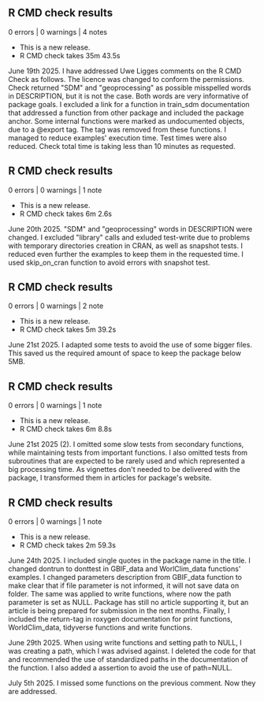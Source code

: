 ## R CMD check results

0 errors | 0 warnings | 4 notes

* This is a new release.
* R CMD check takes 35m 43.5s

June 19th 2025. I have addressed Uwe Ligges comments on the R CMD Check as follows. The licence was 
changed to conform the permissions. Check returned "SDM" and "geoprocessing" as possible
misspelled words in DESCRIPTION, but it is not the case. Both words are very informative of
package goals. I excluded a link for a function in train_sdm documentation that addressed a function
from other package and included the package anchor. Some internal functions were marked as
undocumented objects, due to a @export tag. The tag was removed from these functions. I managed to
reduce examples' execution time. Test times were also reduced. Check total time is taking less than
10 minutes as requested.

## R CMD check results

0 errors | 0 warnings | 1 note

* This is a new release.
* R CMD check takes 6m 2.6s

June 20th 2025. "SDM" and "geoprocessing" words in DESCRIPTION were changed. I excluded "library" 
calls and exluded test-write due to problems with temporary directories creation in CRAN, as well as 
snapshot tests. I reduced even further the examples to keep them in the requested time. I used 
skip_on_cran function to avoid errors with snapshot test.

## R CMD check results

0 errors | 0 warnings | 2 note

* This is a new release.
* R CMD check takes 5m 39.2s

June 21st 2025. I adapted some tests to avoid the use of some bigger files. This saved us the 
required amount of space to keep the package below 5MB.

## R CMD check results

0 errors | 0 warnings | 1 note

* This is a new release.
* R CMD check takes 6m 8.8s

June 21st 2025 (2). I omitted some slow tests from secondary functions, while maintaining tests from
important functions. I also omitted tests from subroutines that are expected to be rarely used and
which represented a big processing time. As vignettes don't needed to be delivered with the package,
I transformed them in articles for package's website.

## R CMD check results

0 errors | 0 warnings | 1 note

* This is a new release.
* R CMD check takes 2m 59.3s

June 24th 2025. I included single quotes in the package name in the title. I changed dontrun to
donttest in GBIF_data and WorlClim_data functions' examples. I changed parameters description from
GBIF_data function to make clear that if file parameter is not informed, it will not save data on
folder. The same was applied to write functions, where now the path parameter is set as NULL. 
Package has still no article supporting it, but an article is being prepared for submission in the
next months. Finally, I included the return-tag in roxygen documentation for print functions, 
WorldClim_data, tidyverse functions and write functions.

June 29th 2025. When using write functions and setting path to NULL, I was creating a path, which I
was advised against. I deleted the code for that and recommended the use of standardized paths in the
documentation of the function. I also added a assertion to avoid the use of path=NULL.

July 5th 2025. I missed some functions on the previous comment. Now they are addressed.
